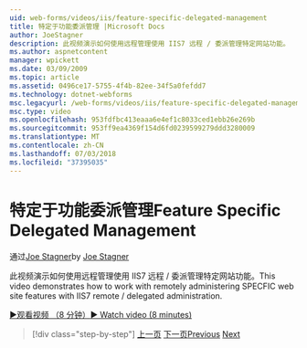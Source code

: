 ```yaml
---
uid: web-forms/videos/iis/feature-specific-delegated-management
title: 特定于功能委派管理 |Microsoft Docs
author: JoeStagner
description: 此视频演示如何使用远程管理使用 IIS7 远程 / 委派管理特定网站功能。
ms.author: aspnetcontent
manager: wpickett
ms.date: 03/09/2009
ms.topic: article
ms.assetid: 0496ce17-5755-4f4b-82ee-34f5a0fefdd7
ms.technology: dotnet-webforms
msc.legacyurl: /web-forms/videos/iis/feature-specific-delegated-management
msc.type: video
ms.openlocfilehash: 953fdfbc413eaaa6e4ef1c8033ced1ebb26e269b
ms.sourcegitcommit: 953ff9ea4369f154d6fd0239599279ddd3280009
ms.translationtype: MT
ms.contentlocale: zh-CN
ms.lasthandoff: 07/03/2018
ms.locfileid: "37395035"
---
```

<a name="feature-specific-delegated-management"></a><span data-ttu-id="908f8-103">特定于功能委派管理</span><span class="sxs-lookup"><span data-stu-id="908f8-103">Feature Specific Delegated Management</span></span>
====================
<span data-ttu-id="908f8-104">通过[Joe Stagner](https://github.com/JoeStagner)</span><span class="sxs-lookup"><span data-stu-id="908f8-104">by [Joe Stagner](https://github.com/JoeStagner)</span></span>

<span data-ttu-id="908f8-105">此视频演示如何使用远程管理使用 IIS7 远程 / 委派管理特定网站功能。</span><span class="sxs-lookup"><span data-stu-id="908f8-105">This video demonstrates how to work with remotely administering SPECFIC web site features with IIS7 remote / delegated administration.</span></span>

[<span data-ttu-id="908f8-106">&#9654;观看视频 （8 分钟）</span><span class="sxs-lookup"><span data-stu-id="908f8-106">&#9654; Watch video (8 minutes)</span></span>](https://channel9.msdn.com/Blogs/ASP-NET-Site-Videos/feature-specific-delegated-management)

> [!div class="step-by-step"]
> <span data-ttu-id="908f8-107">[上一页](working-with-iis7-deligated-admin.md)
> [下一页](troubleshooting-production-aspnet-apps.md)</span><span class="sxs-lookup"><span data-stu-id="908f8-107">[Previous](working-with-iis7-deligated-admin.md)
[Next](troubleshooting-production-aspnet-apps.md)</span></span>
